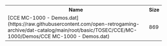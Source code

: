 <table>
<tr><th>Name</th><th>Size</th></tr>
<tr><td>
[CCE MC-1000 - Demos.dat](https://raw.githubusercontent.com/open-retrogaming-archive/dat-catalog/main/root/basic/TOSEC/CCE/MC-1000/Demos/CCE MC-1000 - Demos.dat)
</td><td>869</td></tr>
</table>
